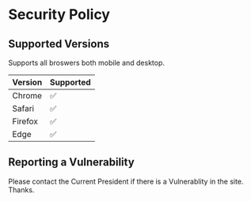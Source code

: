 # Security Policy

## Supported Versions

Supports all broswers both mobile and desktop.

| Version | Supported          |
| ------- | ------------------ |
| Chrome  | :white_check_mark: |
| Safari  | :white_check_mark: |
| Firefox | :white_check_mark: |
| Edge    | :white_check_mark: |

## Reporting a Vulnerability

Please contact the Current President if there is a Vulnerablity in the site. Thanks.
